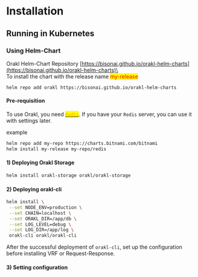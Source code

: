 # Installation

## Running in Kubernetes

### Using Helm-Chart

Orakl Helm-Chart Repository [https://bisonai.github.io/orakl-helm-charts](https://bisonai.github.io/orakl-helm-charts)\
\
To install the chart with the release name <mark style="color:red;">my-release</mark>&#x20;

```shell
helm repo add orakl https://bisonai.github.io/orakl-helm-charts
```

#### Pre-requisition

To use Orakl, you need [<mark style="color:orange;">`Redis`</mark>](https://github.com/bitnami/charts/tree/main/bitnami/redis). If you have your `Redis` server, you can use it with settings later.&#x20;

example

```bash
helm repo add my-repo https://charts.bitnami.com/bitnami
helm install my-release my-repo/redis
```

#### 1) Deploying Orakl Storage

```bash
helm install orakl-storage orakl/orakl-storage
```

#### 2) Deploying orakl-cli

```bash
helm install \
 --set NODE_ENV=production \
 --set CHAIN=localhost \
 --set ORAKL_DIR=/app/db \
 --set LOG_LEVEL=debug \
 --set LOG_DIR=/app/log \
 orakl-cli orakl/orakl-cli
```



After the successful deployment of `orakl-cli`, set up the configuration before installing VRF or Request-Response.

#### 3) Setting configuration



